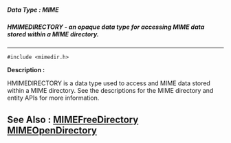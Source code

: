 ##### Data Type : MIME
##### HMIMEDIRECTORY - an opaque data type for accessing MIME data stored within a MIME directory.
---
```
#include <mimedir.h>
```
**Description :**

HMIMEDIRECTORY is a data type used to access and MIME data stored within a MIME 
directory.  See the descriptions for the MIME directory and entity APIs for 
more information.


**See Also :**
[MIMEFreeDirectory](/domino-c-api-docs/reference/Func/MIMEFreeDirectory)
[MIMEOpenDirectory](/domino-c-api-docs/reference/Func/MIMEOpenDirectory)
---
